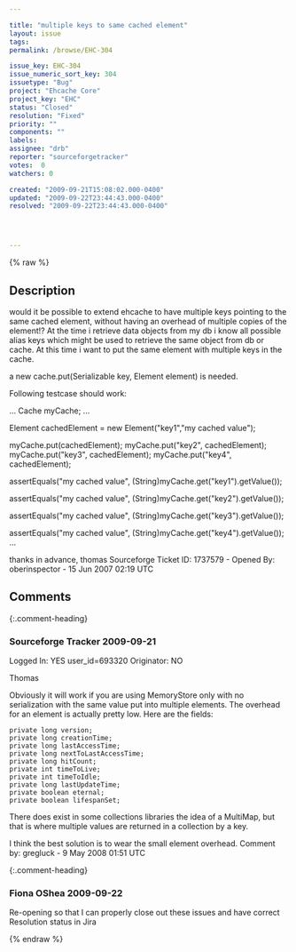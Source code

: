 ```yaml
---

title: "multiple keys to same cached element"
layout: issue
tags: 
permalink: /browse/EHC-304

issue_key: EHC-304
issue_numeric_sort_key: 304
issuetype: "Bug"
project: "Ehcache Core"
project_key: "EHC"
status: "Closed"
resolution: "Fixed"
priority: ""
components: ""
labels: 
assignee: "drb"
reporter: "sourceforgetracker"
votes:  0
watchers: 0

created: "2009-09-21T15:08:02.000-0400"
updated: "2009-09-22T23:44:43.000-0400"
resolved: "2009-09-22T23:44:43.000-0400"




---
```


{% raw %}

## Description

<div markdown="1" class="description">

would it be possible to extend ehcache to have multiple keys pointing to the same cached element, without having an overhead of multiple copies of the element!? At the time i retrieve data objects from my db i know all possible alias keys which might be used to retrieve the same object from db or cache. At this time i want to put the same element with multiple keys in the cache.  

a new cache.put(Serializable key, Element element) is needed.

Following testcase should work:

...
Cache myCache;
...

Element cachedElement = new Element("key1","my cached value");

myCache.put(cachedElement);
myCache.put("key2", cachedElement); 
myCache.put("key3", cachedElement);
myCache.put("key4", cachedElement);

assertEquals("my cached value", (String)myCache.get("key1").getValue());

assertEquals("my cached value", (String)myCache.get("key2").getValue());

assertEquals("my cached value", (String)myCache.get("key3").getValue());

assertEquals("my cached value", (String)myCache.get("key4").getValue());
...

thanks in advance,
thomas
Sourceforge Ticket ID: 1737579 - Opened By: oberinspector - 15 Jun 2007 02:19 UTC

</div>

## Comments


{:.comment-heading}
### **Sourceforge Tracker** <span class="date">2009-09-21</span>

<div markdown="1" class="comment">

Logged In: YES 
user\_id=693320
Originator: NO

Thomas

Obviously it will work if you are using MemoryStore only with no serialization with the same value put into multiple elements.  The overhead for an element is actually pretty low. Here are the fields:

    private long version;
    private long creationTime;
    private long lastAccessTime;
    private long nextToLastAccessTime;
    private long hitCount;
    private int timeToLive;
    private int timeToIdle;
    private long lastUpdateTime;
    private boolean eternal;
    private boolean lifespanSet;

There does exist in some collections libraries the idea of a MultiMap, but that is where multiple values are returned in a collection by a key.

I think the best solution is to wear the small element overhead.
Comment by: gregluck - 9 May 2008 01:51 UTC

</div>


{:.comment-heading}
### **Fiona OShea** <span class="date">2009-09-22</span>

<div markdown="1" class="comment">

Re-opening so that I can properly close out these issues and have correct Resolution status in Jira

</div>



{% endraw %}
